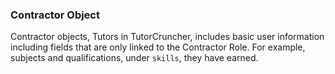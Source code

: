 ### Contractor Object

Contractor objects, Tutors in TutorCruncher, includes basic user information including fields that are only linked 
to the Contractor Role. For example, subjects and qualifications, under `skills`, they have earned.

